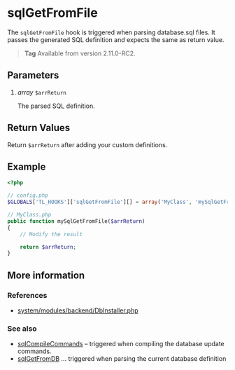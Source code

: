 # sqlGetFromFile

The `sqlGetFromFile` hook is triggered when parsing database.sql files. It passes
the generated SQL definition and expects the same as return value.

> **Tag** Available from version 2.11.0-RC2.



## Parameters

1. *array* `$arrReturn`

    The parsed SQL definition.



## Return Values

Return `$arrReturn` after adding your custom definitions.


## Example

```php
<?php

// config.php
$GLOBALS['TL_HOOKS']['sqlGetFromFile'][] = array('MyClass', 'mySqlGetFromFile');

// MyClass.php
public function mySqlGetFromFile($arrReturn)
{
    // Modify the result

    return $arrReturn;
}
```


## More information


### References

- [system/modules/backend/DbInstaller.php](https://github.com/contao/core/blob/2.11.7/system/modules/backend/DbInstaller.php#L417)


### See also

- [sqlCompileCommands](sqlCompileCommands.md) – triggered when compiling the database update commands.
- [sqlGetFromDB](sqlGetFromDB.md) … triggered when parsing the current database definition

